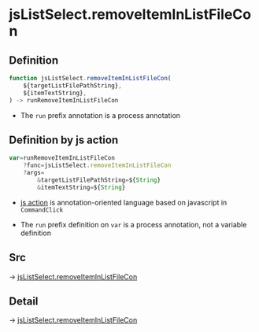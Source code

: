 # jsListSelect.removeItemInListFileCon

## Definition

```js.js
function jsListSelect.removeItemInListFileCon(
	${targetListFilePathString},
	${itemTextString},
) -> runRemoveItemInListFileCon
```

- The `run` prefix annotation is a process annotation
## Definition by js action

```js.js
var=runRemoveItemInListFileCon
	?func=jsListSelect.removeItemInListFileCon
	?args=
		&targetListFilePathString=${String}
		&itemTextString=${String}
```

- [js action](#) is annotation-oriented language based on javascript in `CommandClick`

- The `run` prefix definition on `var` is a process annotation, not a variable definition

## Src

-> [jsListSelect.removeItemInListFileCon](https://github.com/puutaro/CommandClick/blob/master/app/src/main/java/com/puutaro/commandclick/fragment_lib/terminal_fragment/js_interface/edit/JsListSelect.kt#L40)

## Detail

-> [jsListSelect.removeItemInListFileCon](https://github.com/puutaro/CommandClick/blob/master/md/developer/js_interface/details/edit/JsListSelect/removeItemInListFileCon.md)
